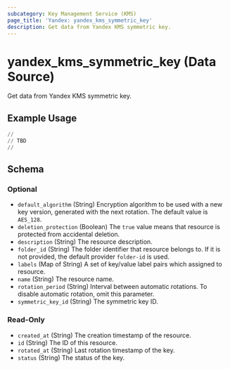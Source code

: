 ```yaml
---
subcategory: Key Management Service (KMS)
page_title: 'Yandex: yandex_kms_symmetric_key'
description: Get data from Yandex KMS symmetric key.
---
```


# yandex_kms_symmetric_key (Data Source)

Get data from Yandex KMS symmetric key.

## Example Usage

```terraform
//
// TBD
//
```

<!-- schema generated by tfplugindocs -->
## Schema

### Optional

- `default_algorithm` (String) Encryption algorithm to be used with a new key version, generated with the next rotation. The default value is `AES_128`.
- `deletion_protection` (Boolean) The `true` value means that resource is protected from accidental deletion.
- `description` (String) The resource description.
- `folder_id` (String) The folder identifier that resource belongs to. If it is not provided, the default provider `folder-id` is used.
- `labels` (Map of String) A set of key/value label pairs which assigned to resource.
- `name` (String) The resource name.
- `rotation_period` (String) Interval between automatic rotations. To disable automatic rotation, omit this parameter.
- `symmetric_key_id` (String) The symmetric key ID.

### Read-Only

- `created_at` (String) The creation timestamp of the resource.
- `id` (String) The ID of this resource.
- `rotated_at` (String) Last rotation timestamp of the key.
- `status` (String) The status of the key.
